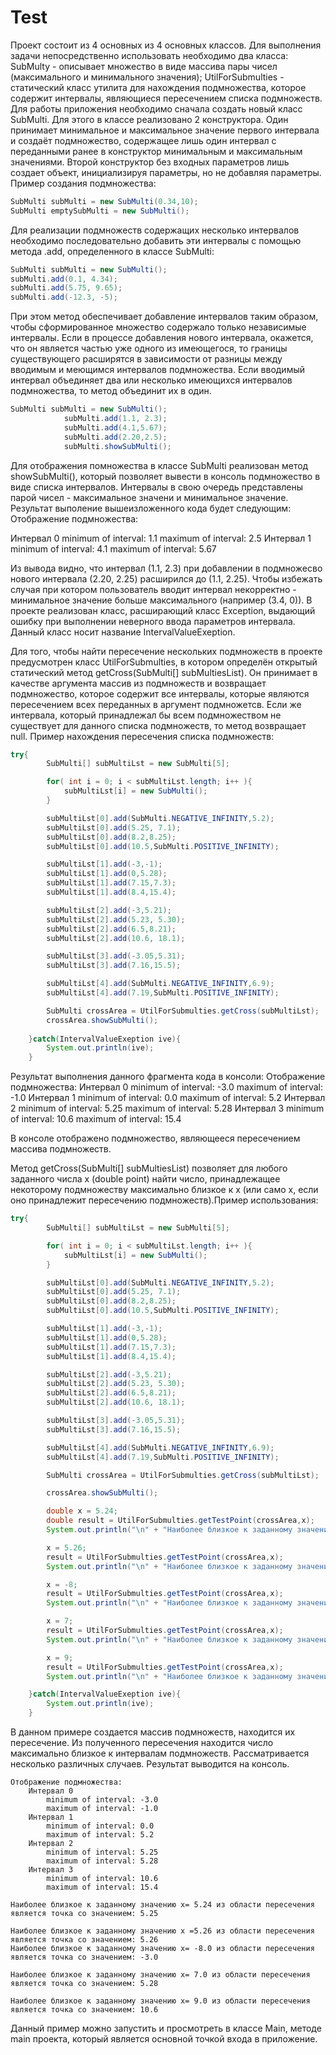 # Test
Проект состоит из 4 основных из 4 основных классов. Для выполнения задачи непосредственно использовать необходимо два класса: SubMulty - описывает множество в виде массива пары чисел (максимального и минимального значения); UtilForSubmulties - статический класс утилита для нахождения подмножества, которое содержит интервалы, являющиеся пересечением списка подмножеств.
Для работы приложения необходимо сначала создать новый класс SubMulti. Для этого в классе реализовано 2 конструктора. Один принимает минимальное и максимальное значение первого интервала и создаёт подмножество, содержащее лишь один интервал с переданными ранее в конструктор минимальным и максимальным значениями. Второй конструктор без входных параметров лишь создает объект, инициализируя параметры, но не добавляя параметры.
Пример создания подмножества:
```java
SubMulti subMulti = new SubMulti(0.34,10);
SubMulti emptySubMulti = new SubMulti();
```
Для реализации подмножеств содержащих несколько интервалов необходимо последовательно добавить эти интервалы с помощью метода .add, определенного в классе SubMulti:
```java
SubMulti subMulti = new SubMulti();
subMulti.add(0.1, 4.34);
subMulti.add(5.75, 9.65);
subMulti.add(-12.3, -5);
```
При этом метод обеспечивает добавление интервалов таким образом, чтобы сформированное множество содержало только независимые интервалы. Если в процессе добавления нового интервала, окажется, что он является частью уже одного из имеющегося, то границы существующего расширятся в зависимости от разницы между вводимым и меющимся интервалов подмножества. Если вводимый интервал объединяет два или несколько имеющихся интервалов подмножества, то метод объединит их в один.
```java
SubMulti subMulti = new SubMulti();
    		subMulti.add(1.1, 2.3);
    		subMulti.add(4.1,5.67);
    		subMulti.add(2.20,2.5);
    		subMulti.showSubMulti();
```
Для отображения помножества в классе SubMulti реализован метод showSubMulti(), который позволяет вывести в консоль подмножество в виде списка интервалов. Интервалы в свою очередь представлены парой чисел - максимальное значени и минимальное значение. Результат выполение вышеизложенного кода будет следующим:
Отображение подмножества: 

Интервал 0
    minimum of interval: 1.1
    maximum of interval: 2.5
Интервал 1
    minimum of interval: 4.1
    maximum of interval: 5.67

Из вывода видно, что интервал (1.1, 2.3) при добавлении в подмножесво нового интервала (2.20, 2.25) расширился до (1.1, 2.25).
Чтобы избежать случая при котором пользователь вводит интервал некорректно - минимальное значение больше максимального (например (3.4, 0)). В проекте реализован класс, расширающий класс Exception, выдающий ошибку при выполнении неверного ввода параметров интервала. Данный класс носит название IntervalValueExeption.

Для того, чтобы найти пересечение нескольких подмножеств в проекте предусмотрен класс UtilForSubmulties, в котором определён открытый статический метод getCross(SubMulti[] subMultiesList). Он принимает в качестве аргумента массив из подмножеств и возвращает подмножество, которое содержит все интервалы, которые являются пересечением всех переданных в аргумент подмножетсв. Если же интервала, который принадлежал бы всем подмножеством не существует для данного списка подмножеств, то метод возвращает null.
Пример нахождения пересечения списка подмножеств:
```java
try{
	    SubMulti[] subMultiLst = new SubMulti[5];

	    for( int i = 0; i < subMultiLst.length; i++ ){
	    	subMultiLst[i] = new SubMulti();
		}

		subMultiLst[0].add(SubMulti.NEGATIVE_INFINITY,5.2);
		subMultiLst[0].add(5.25, 7.1);
		subMultiLst[0].add(8.2,8.25);
		subMultiLst[0].add(10.5,SubMulti.POSITIVE_INFINITY);

		subMultiLst[1].add(-3,-1);
		subMultiLst[1].add(0,5.28);
		subMultiLst[1].add(7.15,7.3);
		subMultiLst[1].add(8.4,15.4);

		subMultiLst[2].add(-3,5.21);
		subMultiLst[2].add(5.23, 5.30);
		subMultiLst[2].add(6.5,8.21);
		subMultiLst[2].add(10.6, 18.1);

		subMultiLst[3].add(-3.05,5.31);
		subMultiLst[3].add(7.16,15.5);

		subMultiLst[4].add(SubMulti.NEGATIVE_INFINITY,6.9);
		subMultiLst[4].add(7.19,SubMulti.POSITIVE_INFINITY);

		SubMulti crossArea = UtilForSubmulties.getCross(subMultiLst);
		crossArea.showSubMulti();
		
    }catch(IntervalValueExeption ive){
	    System.out.println(ive);
    }
```

Результат выполнения данного фрагмента кода в консоли:
Отображение подмножества: 
Интервал 0
    minimum of interval: -3.0
    maximum of interval: -1.0
Интервал 1
    minimum of interval: 0.0
    maximum of interval: 5.2
Интервал 2
    minimum of interval: 5.25
    maximum of interval: 5.28
Интервал 3
    minimum of interval: 10.6
    maximum of interval: 15.4

В консоле отображено подмножество, являющееся пересечением массива подмножеств.

Метод  getCross(SubMulti[] subMultiesList)  позволяет для любого заданного числа x (double point) найти число, принадлежащее некоторому подмножеству максимально близкое к x (или само x, если оно принадлежит пересечению подмножеств).Пример использования:
```java
try{
	    SubMulti[] subMultiLst = new SubMulti[5];

	    for( int i = 0; i < subMultiLst.length; i++ ){
	    	subMultiLst[i] = new SubMulti();
		}

		subMultiLst[0].add(SubMulti.NEGATIVE_INFINITY,5.2);
		subMultiLst[0].add(5.25, 7.1);
		subMultiLst[0].add(8.2,8.25);
		subMultiLst[0].add(10.5,SubMulti.POSITIVE_INFINITY);

		subMultiLst[1].add(-3,-1);
		subMultiLst[1].add(0,5.28);
		subMultiLst[1].add(7.15,7.3);
		subMultiLst[1].add(8.4,15.4);

		subMultiLst[2].add(-3,5.21);
		subMultiLst[2].add(5.23, 5.30);
		subMultiLst[2].add(6.5,8.21);
		subMultiLst[2].add(10.6, 18.1);

		subMultiLst[3].add(-3.05,5.31);
		subMultiLst[3].add(7.16,15.5);

		subMultiLst[4].add(SubMulti.NEGATIVE_INFINITY,6.9);
		subMultiLst[4].add(7.19,SubMulti.POSITIVE_INFINITY);

		SubMulti crossArea = UtilForSubmulties.getCross(subMultiLst);

		crossArea.showSubMulti();

		double x = 5.24;
		double result = UtilForSubmulties.getTestPoint(crossArea,x);
		System.out.println("\n" + "Наиболее близкое к заданному значению x= " + x + " из области пересечения является точка со значением: " + result);

		x = 5.26;
		result = UtilForSubmulties.getTestPoint(crossArea,x);
		System.out.println("\n" + "Наиболее близкое к заданному значению x =" + x +" из области пересечения является точка со значением: " + result);

		x = -8;
		result = UtilForSubmulties.getTestPoint(crossArea,x);
		System.out.println("\n" + "Наиболее близкое к заданному значению x= " + x + " из области пересечения является точка со значением: " + result);

		x = 7;
		result = UtilForSubmulties.getTestPoint(crossArea,x);
		System.out.println("\n" + "Наиболее близкое к заданному значению x= " + x + " из области пересечения является точка со значением: " + result);

		x = 9;
		result = UtilForSubmulties.getTestPoint(crossArea,x);
		System.out.println("\n" + "Наиболее близкое к заданному значению x= " + x + " из области пересечения является точка со значением: " + result);

    }catch(IntervalValueExeption ive){
	    System.out.println(ive);
    }
```

В данном примере создается массив подмножеств, находится их пересечение. Из полученного пересечения находится число максимально близкое к интервалам подмножеств. Рассматривается несколько различных случаев. Результат выводится на консоль.

    Отображение подмножества: 
        Интервал 0
            minimum of interval: -3.0
            maximum of interval: -1.0
        Интервал 1
            minimum of interval: 0.0
            maximum of interval: 5.2
        Интервал 2
            minimum of interval: 5.25
            maximum of interval: 5.28
        Интервал 3
            minimum of interval: 10.6
            maximum of interval: 15.4

    Наиболее близкое к заданному значению x= 5.24 из области пересечения является точка со значением: 5.25

    Наиболее близкое к заданному значению x =5.26 из области пересечения является точка со значением: 5.26  
    Наиболее близкое к заданному значению x= -8.0 из области пересечения является точка со значением: -3.0

    Наиболее близкое к заданному значению x= 7.0 из области пересечения является точка со значением: 5.28

    Наиболее близкое к заданному значению x= 9.0 из области пересечения является точка со значением: 10.6
    
Данный пример можно запустить и просмотреть в классе Main, методе main проекта, который является основной точкой входа в приложение.



